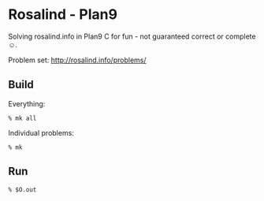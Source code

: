 # Rosalind - Plan9

Solving rosalind.info in Plan9 C for fun - not guaranteed correct or complete ☺.

Problem set: http://rosalind.info/problems/

## Build

Everything:

	% mk all

Individual problems:

	% mk

## Run

	% $O.out

